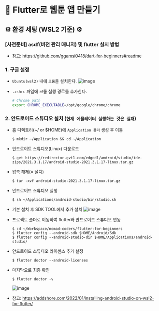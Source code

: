 # 🚀 Flutter로 웹툰 앱 만들기

## ⚙ 환경 세팅 (WSL2 기준) ⚙

### [사전준비] asdf(버전 관리 매니저) 및 flutter 설치 방법

- 참고: https://github.com/ggamsi0418/dart-for-beginners#readme

### 1. 구글 설정

- `Ubuntu(wsl2)` 내에 `크롬`을 설치한다.
  ![image](https://user-images.githubusercontent.com/58096698/209977325-b0e60494-bb52-4acf-af16-ec6406397e23.png)

- `.zshrc` 파일에 크롬 실행 경로를 추가한다.
  ```bash
  # Chrome path
  export CHROME_EXECUTABLE=/opt/google/chrome/chrome
  ```

### 2. 안드로이드 스튜디오 설치 (`현재 에뮬레이터 실행하는 것은 실패`)

- 홈 디렉토리(~/ or $HOME)에 `Application 폴더` 생성 후 이동
  ```shell
  $ mkdir ~/Application && cd ~/Application
  ```
- 안드로이트 스튜디오(Linux) 다운로드
  ```shell
  $ get https://redirector.gvt1.com/edgedl/android/studio/ide-zips/2021.3.1.17/android-studio-2021.3.1.17-linux.tar.gz
  ```
- 압축 해제(= 설치)
  ```shell
  $ tar -xvf android-studio-2021.3.1.17-linux.tar.gz
  ```
- 안드로이드 스튜디오 실행
  ```shell
  $ sh ~/Applications/android-studio/bin/studio.sh
  ```
- 기본 설치 후 SDK TOOL에서 추가 설치
  ![image](https://user-images.githubusercontent.com/58096698/209960909-b03ffbcb-5d40-4a0c-91ad-82bb9f299783.png)

- 프로젝트 폴더로 이동하여 flutter와 안드로이드 스튜디오 연동

  ```shell
  $ cd ~/Workspace/nomad-coders/flutter-for-beginners
  $ flutter config --android-sdk $HOME/Android/Sdk
  $ flutter config --android-studio-dir $HOME/Applications/android-studio/
  ```

- 안드로이드 스튜디오 라이센스 추가 설정

  ```shell
  $ flutter doctor --android-licenses
  ```

- 마지막으로 최종 확인

  ```shell
  $ flutter doctor -v
  ```

  ![image](https://user-images.githubusercontent.com/58096698/209958812-2e6fc832-5ad4-4b0d-99fc-e1cde4cf8c83.png)

- 참고: https://addshore.com/2022/01/installing-android-studio-on-wsl2-for-flutter/
